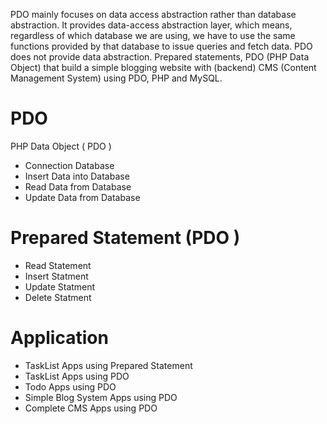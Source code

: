 PDO mainly focuses on data access abstraction rather than database abstraction. It provides data-access abstraction layer, which means, regardless of which database we are using, we have to use the same functions provided by that database to issue queries and fetch data. PDO does not provide data abstraction. Prepared statements, PDO (PHP Data Object) that build a simple blogging website with (backend) CMS (Content Management System) using PDO, PHP and MySQL. 

# PDO
PHP Data Object ( PDO )
- Connection Database
- Insert Data into Database
- Read Data from Database
- Update Data from Database
# Prepared Statement (PDO )
- Read Statement
- Insert Statment
- Update Statment
- Delete Statment
# Application
 - TaskList Apps using Prepared Statement
 - TaskList Apps using PDO
 - Todo Apps using PDO
 - Simple Blog System Apps using PDO
 - Complete CMS Apps using PDO
